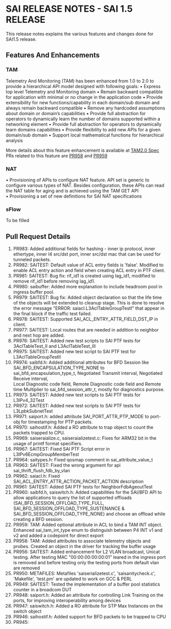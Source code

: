 # SAI RELEASE NOTES - SAI 1.5 RELEASE  

This release notes explains the various features and changes done for SAI1.5 release.

## Features And Enhancements  
### TAM  
Telemetry And Monitoring (TAM) has been enhanced from 1.0 to 2.0 to provide a hierarchical API model designed with following goals:
•	Express top level Telemetry and Monitoring domain
•	Remain backward compatible for application with minimal or no change in the application code
•	Provide extensibility for new functions/capability in each domain/sub domain and always remain backward compatible
•	Remove any hardcoded assumptions about domain or domain’s capabilities
•	Provide full abstraction for operators to dynamically learn the number of domains supported within a networking element
•	Provide full abstraction for operators to dynamically learn domains capabilities
•	Provide flexibility to add new APIs for a given domain/sub domain
•	Support local mathematical functions for hierarchical analysis

More details about this feature enhancement is available at [TAM2.0 Spec](#https://github.com/opencomputeproject/SAI/blob/master/doc/TAM/SAI-Proposal-TAM2.0-v2.0.docx)
PRs related to this feature are [PR958](#https://github.com/opencomputeproject/SAI/pull/958) and [PR959](#https://github.com/opencomputeproject/SAI/pull/959) 

### NAT  
•	Provisioning of APIs to configure NAT feature. API set is generic to configure various types of NAT. Besides configuration, these APIs can read the NAT table for aging and is achieved using the TAM GET API  
•	Provisioning a set of new definitions for SAI NAT specifications  

### sFlow  
To be filled

## Pull Request Details  
1) PR983: Added additional fields for hashing -  inner ip protocol, inner ethertype, inner l4 src/dst port, inner src/dst mac that can be used for tunneled packets.  
2) PR982: SAITEST: Default value of ACL entry fields is 'false'. Modified to enable ACL entry action and field when creating ACL entry in PTF client.  
3) PR981: SAITEST: Bug fix: rif_id1 is created using lag_id1, modified to remove rif_id1 before removing lag_id1.  
4) PR980: saibuffer: Added more explanation to include headroom pool in ingress buffer pool.
5) PR979: SAITEST: Bug fix: Added object declaration so that the life time of the objects will be extended to cleanup stage. This is done to resolve the error message "ERROR: saiacl.L3AclTableGroupTestI" that appear in the final block if the traffic test failed.   
6) PR978: SAITEST: Supported SAI_ACL_ENTRY_ATTR_FIELD_DST_IP in client.  
7) PR977: SAITEST: Local routes that are needed in addition to neighbor and next hop are added.  
8) PR976: SAITEST: Added new test scripts to SAI PTF tests for 3AclTableTest_II and L3AclTableTest_III
9) PR975: SAITEST: Added new test script to SAI PTF test for L3AclTableGroupTestII
10) PR974: saibfd.h: Added additional attributes for BFD Session like SAI_BFD_ENCAPSULATION_TYPE_NONE to sai_bfd_encapsulation_type_t, Negotiated Transmit interval, Negotiated Receive interval,  
           Local Diagnostic code field, Remote Diagnostic code field and Remote time Multiplier to sai_bfd_session_attr_t, mostly for diagnostics purpose.
11) PR973: SAITEST: Added new test scripts to SAI PTF tests for L3IPv4_32Test
12) PR972: SAITEST: Added new test scripts to SAI PTF tests for L3LpbkSubnetTest
13) PR971: saiport.h: added attribute SAI_PORT_ATTR_PTP_MODE to port-obj for timestamping for PTP packets.
14) PR970: saihostif.h: Added a RO attribute to trap object to count the packets trapped to CPU. 
15) PR969: saiseraialize.c, saiseraializetest.c: Fixes for ARM32 bit in the usage of printf format specifiers.
16) PR967: SAITEST: Fixed SAI PTF Script error in L3IPv6EcmpGroupMemberTest
17) PR964: saitypes.h: Fixed qosmap comment in sai_attribute_value_t
18) PR963: SAITEST: Fixed the wrong argument for api sai_thrift_flush_fdb_by_vlan
19) PR962: saiacl.h: Fixed SAI_ACL_ENTRY_ATTR_ACTION_PACKET_ACTION description
20) PR961: SAITEST: Added SAI PTF tests for NeighborFdbAgeoutTest
21) PR960: saibfd.h, saiswitch.h: Added capabilities for the SAI/BFD API to allow applications to query the list of supported offloads (SAI_BFD_SESSION_OFFLOAD_TYPE_FULL, SAI_BFD_SESSION_OFFLOAD_TYPE_SUSTENANCE & SAI_BFD_SESSION_OFFLOAD_TYPE_NONE)  and choose an offload while creating a BFD session.
22) PR959: TAM: Added optional attribute in ACL to bind a TAM INT object. Enhanced sai_tam_int_type enum to distinguish between P4 INT v1 and v2 and added a codepoint for direct export  
23) PR958: TAM: Added attributes to associate telemetry objects and probes. Created an object in the driver for tracking the buffer usage  
24) PR956: SAITEST: Added enhancement for L2 VLAN broadcast, Unicat testing. After testing MAC "00:00:00:00:00:01" leared in the ingress port is removed and before testing only the testing ports from default vlan are removed  
25) PR950: METAFILES: Metafiles 'saiserializetest.c', 'saisanitycheck.c', 'Makefile', 'test.pm' are updated to work on GCC & PERL  
26) PR949: SAITEST: Tested the implementation of a buffer pool statistics counter in a broadcom DUT  
27) PR948: saiport.h: Added an attribute for controlling Link Training on the ports, for improving interoperability among devices  
28) PR947: saiswitch.h: Added a RO attribute for STP Max Instances on the switch object  
29) PR946: saihostif.h: Added support for BFD packets to be trapped to CPU  
30) PR945: 

